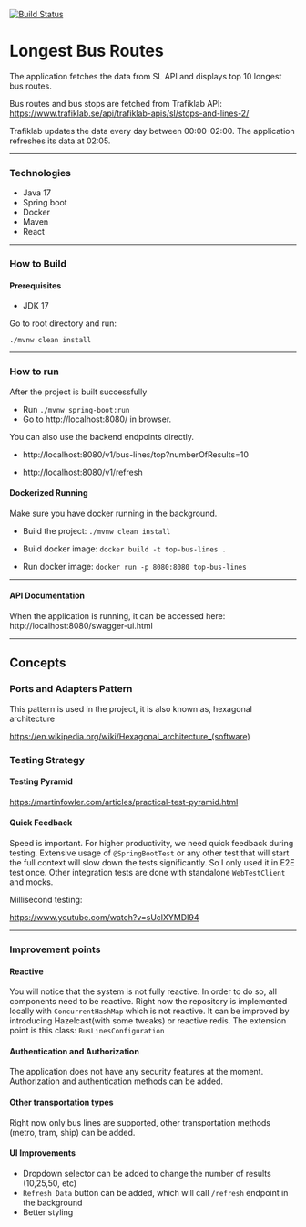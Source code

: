 [![Build Status](https://github.com/cemhunerkar/bus-lines/actions/workflows/maven_build.yml/badge.svg)](https://github.com/cemhunerkar/bus-lines/actions/workflows/maven_build.yml)

# Longest Bus Routes

The application fetches the data from SL API and displays top 10 longest bus routes.

Bus routes and bus stops are fetched from Trafiklab API:
https://www.trafiklab.se/api/trafiklab-apis/sl/stops-and-lines-2/

Trafiklab updates the data every day between 00:00-02:00. The application refreshes its data at 02:05.

---

### Technologies

- Java 17
- Spring boot
- Docker
- Maven
- React

---

### How to Build

#### Prerequisites

- JDK 17

Go to root directory and run:

`./mvnw clean install`

---

### How to run

After the project is built successfully

- Run `./mvnw spring-boot:run`
- Go to http://localhost:8080/ in browser.

You can also use the backend endpoints directly.

- http://localhost:8080/v1/bus-lines/top?numberOfResults=10

- http://localhost:8080/v1/refresh

#### Dockerized Running

Make sure you have docker running in the background.

- Build the project: `./mvnw clean install`

- Build docker image: `docker build -t top-bus-lines .`

- Run docker image: `docker run -p 8080:8080 top-bus-lines`

---

#### API Documentation

When the application is running, it can be accessed here:
http://localhost:8080/swagger-ui.html

---

## Concepts

### Ports and Adapters Pattern

This pattern is used in the project, it is also known as, hexagonal architecture

https://en.wikipedia.org/wiki/Hexagonal_architecture_(software)

### Testing Strategy

#### Testing Pyramid

https://martinfowler.com/articles/practical-test-pyramid.html

#### Quick Feedback

Speed is important. For higher productivity, we need quick feedback during testing. Extensive usage of `@SpringBootTest`
or any
other test that will start the full context will slow down the tests significantly.
So I only used it in E2E test once.
Other integration tests are done with standalone `WebTestClient` and mocks.

Millisecond testing:

https://www.youtube.com/watch?v=sUclXYMDI94

---

### Improvement points

#### Reactive

You will notice that the system is not fully reactive. In order to do so,
all components need to be reactive. Right now the repository is implemented locally with `ConcurrentHashMap` which is
not reactive.
It can be improved by introducing Hazelcast(with some tweaks) or reactive redis.
The extension point is this class: `BusLinesConfiguration`

#### Authentication and Authorization

The application does not have any security features at the moment.
Authorization and authentication methods can be added.

#### Other transportation types

Right now only bus lines are supported, other transportation methods (metro, tram, ship) can be added.

#### UI Improvements

- Dropdown selector can be added to change the number of results (10,25,50, etc)
- `Refresh Data` button can be added, which will call `/refresh` endpoint in the background
- Better styling
